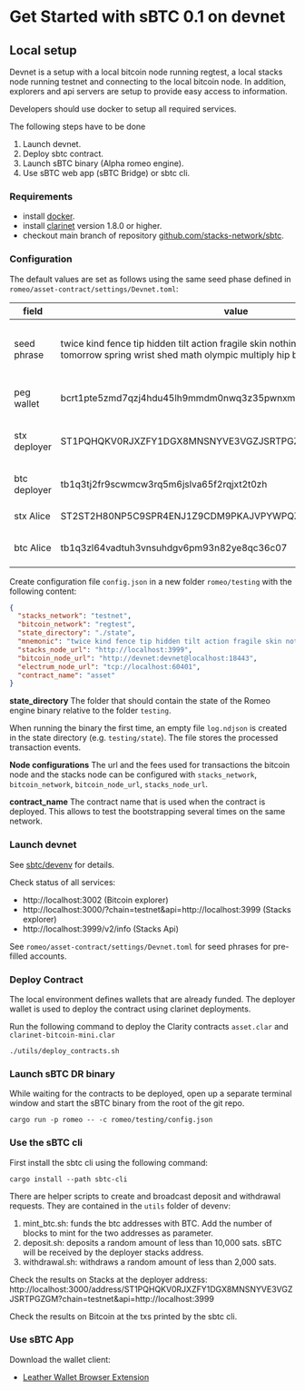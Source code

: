 # Get Started with sBTC 0.1 on devnet

## Local setup
Devnet is a setup with a local bitcoin node running regtest, a local stacks node running testnet and connecting to the local bitcoin node. In addition, explorers and api servers are setup to provide easy access to information.

Developers should use docker to setup all required services.

The following steps have to be done
1. Launch devnet.
2. Deploy sbtc contract.
3. Launch sBTC binary (Alpha romeo engine).
4. Use sBTC web app (sBTC Bridge) or sbtc cli.

### Requirements
* install [docker](https://docs.docker.com/engine/install/).
* install [clarinet](https://github.com/hirosystems/clarinet) version 1.8.0 or higher.
* checkout main branch of repository [github.com/stacks-network/sbtc](https://github.com/stacks-network/sbtc).

### Configuration
The default values are set as follows using the same seed phase defined in `romeo/asset-contract/settings/Devnet.toml`:

|field|value|explanation|
|----|----|---|
| seed phrase | twice kind fence tip hidden tilt action fragile skin nothing glory cousin green tomorrow spring wrist shed math olympic multiply hip blue scout claw | main/deployer wallet, same as in get_credentials script |
| peg wallet | bcrt1pte5zmd7qzj4hdu45lh9mmdm0nwq3z35pwnxmzkwld6y0a8g83nnqhj6vc0| taproot address from seed phrase |
| stx deployer | ST1PQHQKV0RJXZFY1DGX8MNSNYVE3VGZJSRTPGZGM | aka wallet.deployer,  uses account index 0 |
| btc deployer | tb1q3tj2fr9scwmcw3rq5m6jslva65f2rqjxt2t0zh | p2wpkh using account index 0 |
| stx Alice | ST2ST2H80NP5C9SPR4ENJ1Z9CDM9PKAJVPYWPQZ50 | uses account index 1 |
| btc Alice | tb1q3zl64vadtuh3vnsuhdgv6pm93n82ye8qc36c07 | p2wkh address using account index 1|

Create configuration file `config.json` in a new folder `romeo/testing` with the following content:

```json
{
  "stacks_network": "testnet",
  "bitcoin_network": "regtest",
  "state_directory": "./state",
  "mnemonic": "twice kind fence tip hidden tilt action fragile skin nothing glory cousin green tomorrow spring wrist shed math olympic multiply hip blue scout claw",
  "stacks_node_url": "http://localhost:3999",
  "bitcoin_node_url": "http://devnet:devnet@localhost:18443",
  "electrum_node_url": "tcp://localhost:60401",
  "contract_name": "asset"
}
```

**state_directory**
The folder that should contain the state of the Romeo engine binary relative to the folder `testing`.

When running the binary the first time,
an empty file `log.ndjson` is created in the state directory (e.g. `testing/state`). The file stores the processed transaction events.

**Node configurations**
The url and the fees used for transactions the bitcoin node and the stacks node can be configured with `stacks_network`, `bitcoin_network`, `bitcoin_node_url`, `stacks_node_url`.

**contract_name**
The contract name that is used when the contract is deployed. This allows to test the bootstrapping several times on the same network.

### Launch devnet

See [sbtc/devenv](https://github.com/stacks-network/sbtc/blob/main/devenv/README.md) for details.

Check status of all services:
* http://localhost:3002 (Bitcoin explorer)
* http://localhost:3000/?chain=testnet&api=http://localhost:3999 (Stacks explorer)
* http://localhost:3999/v2/info (Stacks Api)

See `romeo/asset-contract/settings/Devnet.toml` for seed phrases for pre-filled accounts.

### Deploy Contract
The local environment defines wallets that are already funded. The deployer wallet is used to deploy the contract using clarinet deployments.

Run the following command to deploy the Clarity contracts `asset.clar` and `clarinet-bitcoin-mini.clar`

```
./utils/deploy_contracts.sh
```

### Launch sBTC DR binary
While waiting for the contracts to be deployed, open up a separate terminal window and start the sBTC binary from the root of the git repo.

```
cargo run -p romeo -- -c romeo/testing/config.json
```

### Use the sBTC cli
First install the sbtc cli using the following command:

```
cargo install --path sbtc-cli
```

There are helper scripts to create and broadcast deposit and withdrawal requests. They are contained in the `utils` folder of devenv:

1. mint_btc.sh: funds the btc addresses with BTC. Add the number of blocks to mint for the two addresses as parameter.
2. deposit.sh: deposits a random amount of less than 10,000 sats. sBTC will be received by the deployer stacks address.
3. withdrawal.sh: withdraws a random amount of less than 2,000 sats.

Check the results on Stacks at the deployer address:
http://localhost:3000/address/ST1PQHQKV0RJXZFY1DGX8MNSNYVE3VGZJSRTPGZGM?chain=testnet&api=http://localhost:3999

Check the results on Bitcoin at the txs printed by the sbtc cli.

### Use sBTC App
Download the wallet client:

  - [Leather Wallet Browser Extension](https://leather.io/install-extension)